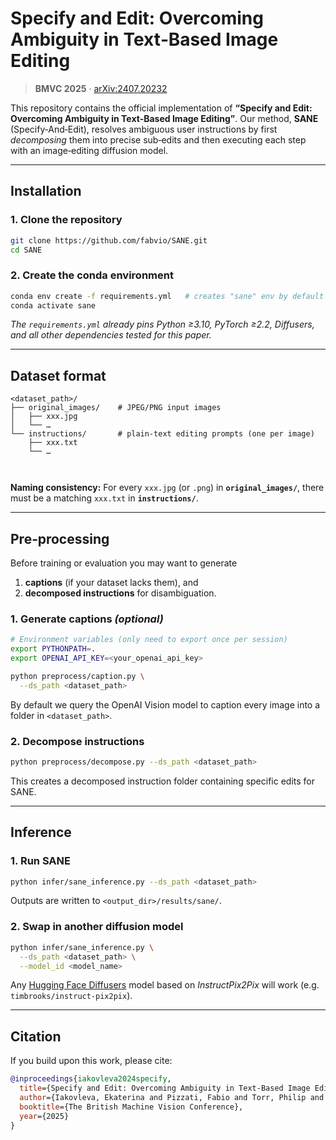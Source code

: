 # Specify and Edit: Overcoming Ambiguity in Text‑Based Image Editing

> **BMVC 2025** · [arXiv:2407.20232](https://arxiv.org/abs/2407.20232)

This repository contains the official implementation of **“Specify and Edit: Overcoming Ambiguity in Text‑Based Image Editing”**. Our method, **SANE** (Specify‑And‑Edit), resolves ambiguous user instructions by first *decomposing* them into precise sub‑edits and then executing each step with an image‑editing diffusion model.

---

## Installation

### 1. Clone the repository

```bash
git clone https://github.com/fabvio/SANE.git
cd SANE
```

### 2. Create the conda environment

```bash
conda env create -f requirements.yml   # creates "sane" env by default
conda activate sane
```

*The `requirements.yml` already pins Python ≥3.10, PyTorch ≥2.2, Diffusers, and all other dependencies tested for this paper.*

---

## Dataset format

```
<dataset_path>/
├── original_images/    # JPEG/PNG input images
│   ├── xxx.jpg
│   └── …
└── instructions/       # plain‑text editing prompts (one per image)
    ├── xxx.txt
    └── …
    
    
```

**Naming consistency:** For every `xxx.jpg` (or `.png`) in **`original_images/`**, there must be a matching `xxx.txt` in **`instructions/`**.

---

## Pre‑processing

Before training or evaluation you may want to generate

1. **captions** (if your dataset lacks them), and
2. **decomposed instructions** for disambiguation.

### 1. Generate captions *(optional)*

```bash
# Environment variables (only need to export once per session)
export PYTHONPATH=.
export OPENAI_API_KEY=<your_openai_api_key>

python preprocess/caption.py \
  --ds_path <dataset_path>
```

By default we query the OpenAI Vision model to caption every image into a folder in `<dataset_path>`.

### 2. Decompose instructions

```bash
python preprocess/decompose.py --ds_path <dataset_path>
```

This creates a decomposed instruction folder containing specific edits for SANE.

---

## Inference

### 1. Run SANE

```bash
python infer/sane_inference.py --ds_path <dataset_path>
```

Outputs are written to `<output_dir>/results/sane/`.

### 2. Swap in another diffusion model

```bash
python infer/sane_inference.py \
  --ds_path <dataset_path> \
  --model_id <model_name>
```

Any [Hugging Face Diffusers](https://huggingface.co/docs/diffusers) model based on *InstructPix2Pix* will work (e.g. `timbrooks/instruct‑pix2pix`).

---

## Citation

If you build upon this work, please cite:

```bibtex
@inproceedings{iakovleva2024specify,
  title={Specify and Edit: Overcoming Ambiguity in Text-Based Image Editing},
  author={Iakovleva, Ekaterina and Pizzati, Fabio and Torr, Philip and Lathuili{\`e}re, St{\'e}phane},
  booktitle={The British Machine Vision Conference},
  year={2025}
}
```
